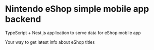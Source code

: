 # Nintendo eShop simple mobile app backend

TypeScript + Nest.js application to serve data for eShop mobile app

Your way to get latest info about eShop titles


